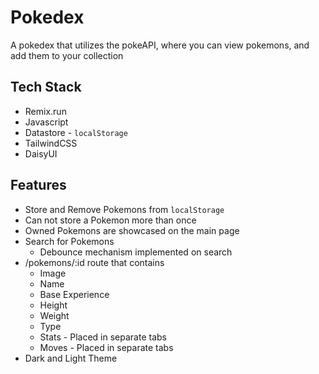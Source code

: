 # Pokedex

A pokedex that utilizes the pokeAPI, where you can view pokemons, and add them to your collection

## Tech Stack

- Remix.run
- Javascript
- Datastore - `localStorage`
- TailwindCSS
- DaisyUI

## Features

- Store and Remove Pokemons from `localStorage`
- Can not store a Pokemon more than once
- Owned Pokemons are showcased on the main page
- Search for Pokemons
    - Debounce mechanism implemented on search
- /pokemons/:id route that contains
    - Image
    - Name
    - Base Experience
    - Height
    - Weight
    - Type
    - Stats - Placed in separate tabs
    - Moves - Placed in separate tabs
- Dark and Light Theme